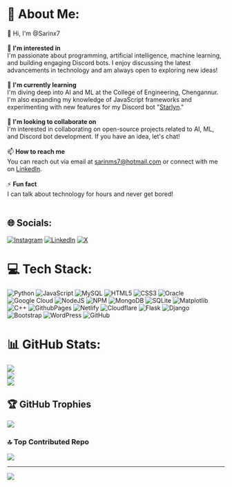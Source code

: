 # 💫 About Me:
👋 Hi, I'm @Sarinx7<br><br>🍃 **I'm interested in**<br>I'm passionate about programming, artificial intelligence, machine learning, and building engaging Discord bots. I enjoy discussing the latest advancements in technology and am always open to exploring new ideas!<br><br>🌱 **I'm currently learning**<br>I'm diving deep into AI and ML at the College of Engineering, Chengannur. I'm also expanding my knowledge of JavaScript frameworks and experimenting with new features for my Discord bot "[Starlyn](https://discord.com/oauth2/authorize?client_id=1221123152466149437&permissions=141737446736&integration_type=0&scope=bot+applications.commands)."<br><br>🚀 **I'm looking to collaborate on**<br>I'm interested in collaborating on open-source projects related to AI, ML, and Discord bot development. If you have an idea, let's chat!<br><br>📫 **How to reach me**<br>You can reach out via email at sarinms7@hotmail.com or connect with me on [LinkedIn](https://www.linkedin.com/in/sarinx7).<br><br>⚡ **Fun fact**<br>I can talk about technology for hours and never get bored!<br><br>


## 🌐 Socials:
[![Instagram](https://img.shields.io/badge/Instagram-%23E4405F.svg?logo=Instagram&logoColor=white)](https://instagram.com/@sarinx777) [![LinkedIn](https://img.shields.io/badge/LinkedIn-%230077B5.svg?logo=linkedin&logoColor=white)](https://linkedin.com/in/sarinms7) [![X](https://img.shields.io/badge/X-black.svg?logo=X&logoColor=white)](https://x.com/@Sarin_0007) 

# 💻 Tech Stack:
![Python](https://img.shields.io/badge/python-3670A0?style=plastic&logo=python&logoColor=ffdd54) ![JavaScript](https://img.shields.io/badge/javascript-%23323330.svg?style=plastic&logo=javascript&logoColor=%23F7DF1E) ![MySQL](https://img.shields.io/badge/mysql-4479A1.svg?style=plastic&logo=mysql&logoColor=white) ![HTML5](https://img.shields.io/badge/html5-%23E34F26.svg?style=plastic&logo=html5&logoColor=white) ![CSS3](https://img.shields.io/badge/css3-%231572B6.svg?style=plastic&logo=css3&logoColor=white) ![Oracle](https://img.shields.io/badge/Oracle-F80000?style=plastic&logo=oracle&logoColor=white) ![Google Cloud](https://img.shields.io/badge/GoogleCloud-%234285F4.svg?style=plastic&logo=google-cloud&logoColor=white) ![NodeJS](https://img.shields.io/badge/node.js-6DA55F?style=plastic&logo=node.js&logoColor=white) ![NPM](https://img.shields.io/badge/NPM-%23CB3837.svg?style=plastic&logo=npm&logoColor=white) ![MongoDB](https://img.shields.io/badge/MongoDB-%234ea94b.svg?style=plastic&logo=mongodb&logoColor=white) ![SQLite](https://img.shields.io/badge/sqlite-%2307405e.svg?style=plastic&logo=sqlite&logoColor=white) ![Matplotlib](https://img.shields.io/badge/Matplotlib-%23ffffff.svg?style=plastic&logo=Matplotlib&logoColor=black) ![C++](https://img.shields.io/badge/c++-%2300599C.svg?style=plastic&logo=c%2B%2B&logoColor=white) ![GithubPages](https://img.shields.io/badge/github%20pages-121013?style=plastic&logo=github&logoColor=white) ![Netlify](https://img.shields.io/badge/netlify-%23000000.svg?style=plastic&logo=netlify&logoColor=#00C7B7) ![Cloudflare](https://img.shields.io/badge/Cloudflare-F38020?style=plastic&logo=Cloudflare&logoColor=white) ![Flask](https://img.shields.io/badge/flask-%23000.svg?style=plastic&logo=flask&logoColor=white) ![Django](https://img.shields.io/badge/django-%23092E20.svg?style=plastic&logo=django&logoColor=white) ![Bootstrap](https://img.shields.io/badge/bootstrap-%238511FA.svg?style=plastic&logo=bootstrap&logoColor=white) ![WordPress](https://img.shields.io/badge/WordPress-%23117AC9.svg?style=plastic&logo=WordPress&logoColor=white) ![GitHub](https://img.shields.io/badge/github-%23121011.svg?style=plastic&logo=github&logoColor=white)
# 📊 GitHub Stats:
![](https://github-readme-stats.vercel.app/api?username=Sarinx7&theme=dark&hide_border=false&include_all_commits=false&count_private=true)<br/>
![](https://github-readme-streak-stats.herokuapp.com/?user=Sarinx7&theme=dark&hide_border=false)<br/>
![](https://github-readme-stats.vercel.app/api/top-langs/?username=Sarinx7&theme=dark&hide_border=false&include_all_commits=false&count_private=true&layout=compact)

## 🏆 GitHub Trophies
![](https://github-profile-trophy.vercel.app/?username=Sarinx7&theme=radical&no-frame=false&no-bg=false&margin-w=4)

### 🔝 Top Contributed Repo
![](https://github-contributor-stats.vercel.app/api?username=Sarinx7&limit=5&theme=dark&combine_all_yearly_contributions=true)

---
[![](https://visitcount.itsvg.in/api?id=Sarinx7&icon=1&color=0)](https://visitcount.itsvg.in)

<!-- Proudly created with GPRM ( https://gprm.itsvg.in ) -->
